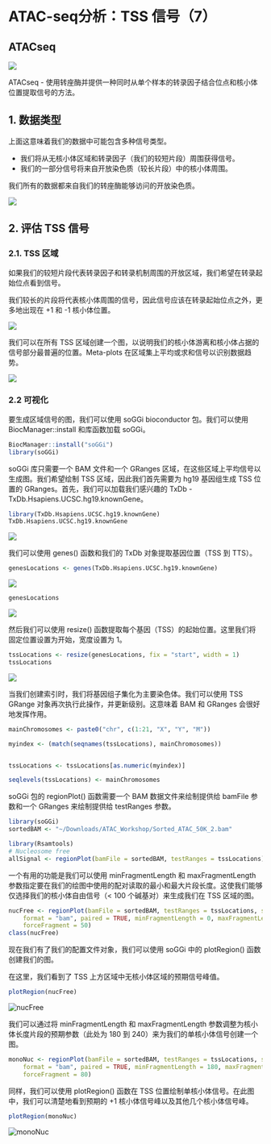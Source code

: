 # ATAC-seq分析：TSS 信号（7）



## ATACseq

![](https://swindler-typora.oss-cn-chengdu.aliyuncs.com/typora_imgs/image-20230103115029939.png)



ATACseq - 使用转座酶并提供一种同时从单个样本的转录因子结合位点和核小体位置提取信号的方法。



## 1. 数据类型

上面这意味着我们的数据中可能包含多种信号类型。

- 我们将从无核小体区域和转录因子（我们的较短片段）周围获得信号。
- 我们的一部分信号将来自开放染色质（较长片段）中的核小体周围。

我们所有的数据都来自我们的转座酶能够访问的开放染色质。

![](https://swindler-typora.oss-cn-chengdu.aliyuncs.com/typora_imgs/image-20230103115939661.png)





## 2. 评估 TSS 信号



### 2.1. TSS 区域

如果我们的较短片段代表转录因子和转录机制周围的开放区域，我们希望在转录起始位点看到信号。

我们较长的片段将代表核小体周围的信号，因此信号应该在转录起始位点之外，更多地出现在 +1 和 -1 核小体位置。

![](https://swindler-typora.oss-cn-chengdu.aliyuncs.com/typora_imgs/image-20230103162642782.png)



我们可以在所有 TSS 区域创建一个图，以说明我们的核小体游离和核小体占据的信号部分最普遍的位置。Meta-plots 在区域集上平均或求和信号以识别数据趋势。

![](https://swindler-typora.oss-cn-chengdu.aliyuncs.com/typora_imgs/image-20230103162804642.png)



### 2.2 可视化

要生成区域信号的图，我们可以使用 soGGi bioconductor 包。我们可以使用 BiocManager::install 和库函数加载 soGGi。

```R
BiocManager::install("soGGi")
library(soGGi)
```

soGGi 库只需要一个 BAM 文件和一个 GRanges 区域，在这些区域上平均信号以生成图。我们希望绘制 TSS 区域，因此我们首先需要为 hg19 基因组生成 TSS 位置的 GRanges。首先，我们可以加载我们感兴趣的 TxDb - TxDb.Hsapiens.UCSC.hg19.knownGene。

```R
library(TxDb.Hsapiens.UCSC.hg19.knownGene)
TxDb.Hsapiens.UCSC.hg19.knownGene
```

![](https://swindler-typora.oss-cn-chengdu.aliyuncs.com/typora_imgs/image-20230103163206311.png)



我们可以使用 genes() 函数和我们的 TxDb 对象提取基因位置（TSS 到 TTS）。

```R
genesLocations <- genes(TxDb.Hsapiens.UCSC.hg19.knownGene)
```

![](https://swindler-typora.oss-cn-chengdu.aliyuncs.com/typora_imgs/image-20230103163231733.png)



```R
genesLocations
```

![](https://swindler-typora.oss-cn-chengdu.aliyuncs.com/typora_imgs/image-20230103163245326.png)



然后我们可以使用 resize() 函数提取每个基因（TSS）的起始位置。这里我们将固定位置设置为开始，宽度设置为 1。

```R
tssLocations <- resize(genesLocations, fix = "start", width = 1)
tssLocations
```

![](https://swindler-typora.oss-cn-chengdu.aliyuncs.com/typora_imgs/image-20230103163344489.png)



当我们创建索引时，我们将基因组子集化为主要染色体。我们可以使用 TSS GRange 对象再次执行此操作，并更新级别。这意味着 BAM 和 GRanges 会很好地发挥作用。

```R
mainChromosomes <- paste0("chr", c(1:21, "X", "Y", "M"))

myindex <- (match(seqnames(tssLocations), mainChromosomes))


tssLocations <- tssLocations[as.numeric(myindex)]

seqlevels(tssLocations) <- mainChromosomes
```

soGGi 包的 regionPlot() 函数需要一个 BAM 数据文件来绘制提供给 bamFile 参数和一个 GRanges 来绘制提供给 testRanges 参数。

```R
library(soGGi)
sortedBAM <- "~/Downloads/ATAC_Workshop/Sorted_ATAC_50K_2.bam"

library(Rsamtools)
# Nucleosome free
allSignal <- regionPlot(bamFile = sortedBAM, testRanges = tssLocations)
```

一个有用的功能是我们可以使用 minFragmentLength 和 maxFragmentLength 参数指定要在我们的绘图中使用的配对读取的最小和最大片段长度。这使我们能够仅选择我们的核小体自由信号（< 100 个碱基对）来生成我们在 TSS 区域的图。

```R
nucFree <- regionPlot(bamFile = sortedBAM, testRanges = tssLocations, style = "point",
    format = "bam", paired = TRUE, minFragmentLength = 0, maxFragmentLength = 100,
    forceFragment = 50)
class(nucFree)
```

现在我们有了我们的配置文件对象，我们可以使用 soGGi 中的 plotRegion() 函数创建我们的图。

在这里，我们看到了 TSS 上方区域中无核小体区域的预期信号峰值。

```R
plotRegion(nucFree)
```

![nucFree](https://swindler-typora.oss-cn-chengdu.aliyuncs.com/typora_imgs/image-20230103163630790.png)



我们可以通过将 minFragmentLength 和 maxFragmentLength 参数调整为核小体长度片段的预期参数（此处为 180 到 240）来为我们的单核小体信号创建一个图。

```R
monoNuc <- regionPlot(bamFile = sortedBAM, testRanges = tssLocations, style = "point",
    format = "bam", paired = TRUE, minFragmentLength = 180, maxFragmentLength = 240,
    forceFragment = 80)
```

同样，我们可以使用 plotRegion() 函数在 TSS 位置绘制单核小体信号。在此图中，我们可以清楚地看到预期的 +1 核小体信号峰以及其他几个核小体信号峰。

```R
plotRegion(monoNuc)
```

![monoNuc](https://swindler-typora.oss-cn-chengdu.aliyuncs.com/typora_imgs/image-20230103163713378.png)
